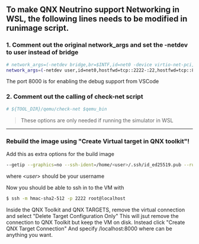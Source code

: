 ## To make QNX Neutrino support Networking in WSL, the following lines needs to be modified in runimage script.


### 1. Comment out the original network_args and set the -netdev to user instead of bridge
```bash
# network_args=(-netdev bridge,br=$INTF,id=net0 -device virtio-net-pci,netdev=net0,mac=$OPT_MACADDR)
network_args=(-netdev user,id=net0,hostfwd=tcp::2222-:22,hostfwd=tcp::8000-:8000 -device virtio-net-pci netdev=net0,mac=$OPT_MACADDR)
```
The port 8000 is for enabling the debug support from VSCode

### 2. Comment out the calling of check-net script
```bash
# ${TOOL_DIR}/qemu/check-net $qemu_bin
```

> These options are only needed if running the simulator in WSL
---

### Rebuild the image using "Create Virtual target in QNX toolkit"!

Add this as extra options for the build image
```bash
--getip --graphics=no --ssh-ident=/home/<user>/.ssh/id_ed25519.pub --run --data-size=5000 --sys-size=5000
```
where <*user*> should be your username


Now you should be able to ssh in to the VM with
```bash
$ ssh -m hmac-sha2-512 -p 2222 root@localhost
```

Inside the QNX Toolkit and QNX TARGETS, remove the virtual connection and select "Delete Target Configuration Only"
This will jsut remove the connection to QNX Toolkit but keep the VM on disk.
Instead click "Create QNX Target Connection"
And specify <name>/localhost:8000 where <name> can be anything you want.